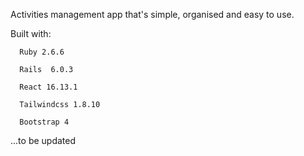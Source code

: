 Activities management app that's simple, organised and easy to use.

Built with:
      
      Ruby 2.6.6

      Rails  6.0.3

      React 16.13.1

      Tailwindcss 1.8.10

      Bootstrap 4


...to be updated
